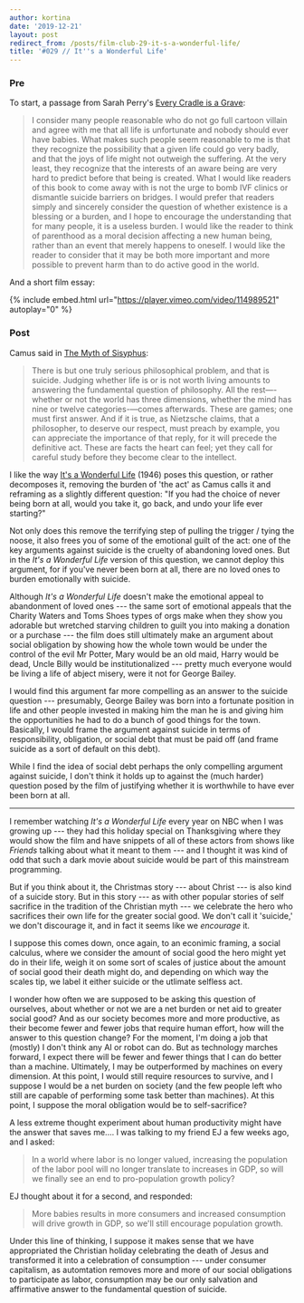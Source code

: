 ```yaml
---
author: kortina
date: '2019-12-21'
layout: post
redirect_from: /posts/film-club-29-it-s-a-wonderful-life/
title: '#029 // It''s a Wonderful Life'
---
```


### Pre

To start, a passage from Sarah Perry's [Every Cradle is a Grave](https://www.amazon.com/Every-Cradle-Grave-Rethinking-Suicide/dp/0989697290):

> I consider many people reasonable who do not go full cartoon villain and agree with me that all life is unfortunate and nobody should ever have babies. What makes such people seem reasonable to me is that they recognize the possibility that a given life could go very badly, and that the joys of life might not outweigh the suffering. At the very least, they recognize that the interests of an aware being are very hard to predict before that being is created. What I would like readers of this book to come away with is not the urge to bomb IVF clinics or dismantle suicide barriers on bridges. I would prefer that readers simply and sincerely consider the question of whether existence is a blessing or a burden, and I hope to encourage the understanding that for many people, it is a useless burden. I would like the reader to think of parenthood as a moral decision affecting a new human being, rather than an event that merely happens to oneself. I would like the reader to consider that it may be both more important and more possible to prevent harm than to do active good in the world.

And a short film essay:

{% include embed.html url="https://player.vimeo.com/video/114989521" autoplay="0" %}

### Post

Camus said in [The Myth of Sisyphus](https://www.amazon.com/Myth-Sisyphus-Other-Essays/dp/0679733736):

> There is but one truly serious philosophical problem, and that is suicide. Judging whether life is or is not worth living amounts to answering the fundamental question of philosophy. All the rest—-whether or not the world has three dimensions, whether the mind has nine or twelve categories-—comes afterwards. These are games; one must first answer. And if it is true, as Nietzsche claims, that a philosopher, to deserve our respect, must preach by example, you can appreciate the importance of that reply, for it will precede the definitive act. These are facts the heart can feel; yet they call for careful study before they become clear to the intellect.

I like the way [It's a Wonderful Life](https://g.co/kgs/LAe6ML) (1946) poses this question, or rather decomposes it, removing the burden of 'the act' as Camus calls it and reframing as a slightly different question: "If you had the choice of never being born at all, would you take it, go back, and undo your life ever starting?"

Not only does this remove the terrifying step of pulling the trigger / tying the noose, it also frees you of some of the emotional guilt of the act: one of the key arguments against suicide is the cruelty of abandoning loved ones. But in the _It's a Wonderful Life_ version of this question, we cannot deploy this argument, for if you've never been born at all, there are no loved ones to burden emotionally with suicide.

Although _It's a Wonderful Life_ doesn't make the emotional appeal to abandonment of loved ones --- the same sort of emotional appeals that the Charity Waters and Toms Shoes types of orgs make when they show you adorable but wretched starving children to guilt you into making a donation or a purchase --- the film does still ultimately make an argument about social obligation by showing how the whole town would be under the control of the evil Mr Potter, Mary would be an old maid, Harry would be dead, Uncle Billy would be institutionalized --- pretty much everyone would be living a life of abject misery, were it not for George Bailey.

I would find this argument far more compelling as an answer to the suicide question --- presumably, George Bailey was born into a fortunate position in life and other people invested in making him the man he is and giving him the opportunities he had to do a bunch of good things for the town. Basically, I would frame the argument against suicide in terms of responsibility, obligation, or social debt that must be paid off (and frame suicide as a sort of default on this debt).

While I find the idea of social debt perhaps the only compelling argument against suicide, I don't think it holds up to against the (much harder) question posed by the film of justifying whether it is worthwhile to have ever been born at all.

---

I remember watching _It's a Wonderful Life_ every year on NBC when I was growing up --- they had this holiday special on Thanksgiving where they would show the film and have snippets of all of these actors from shows like _Friends_ talking about what it meant to them --- and I thought it was kind of odd that such a dark movie about suicide would be part of this mainstream programming.

But if you think about it, the Christmas story --- about Christ --- is also kind of a suicide story. But in this story --- as with other popular stories of self sacrifice in the tradition of the Christian myth --- we celebrate the hero who sacrifices their own life for the greater social good. We don't call it 'suicide,' we don't discourage it, and in fact it seems like we _encourage_ it.

I suppose this comes down, once again, to an econimic framing, a social calculus, where we consider the amount of social good the hero might yet do in their life, weigh it on some sort of scales of justice about the amount of social good their death might do, and depending on which way the scales tip, we label it either suicide or the utlimate selfless act.

I wonder how often we are supposed to be asking this question of ourselves, about whether or not we are a net burden or net aid to greater social good? And as our society becomes more and more productive, as their become fewer and fewer jobs that require human effort, how will the answer to this question change? For the moment, I'm doing a job that (mostly) I don't think any AI or robot can do. But as technology marches forward, I expect there will be fewer and fewer things that I can do better than a machine. Ultimately, I may be outperformed by machines on every dimension. At this point, I would still require resources to survive, and I suppose I would be a net burden on society (and the few people left who still are capable of performing some task better than machines). At this point, I suppose the moral obligation would be to self-sacrifice?

A less extreme thought experiment about human productivity might have the answer that saves me.... I was talking to my friend EJ a few weeks ago, and I asked:

> In a world where labor is no longer valued, increasing the population of the labor pool will no longer translate to increases in GDP, so will we finally see an end to pro-population growth policy?

EJ thought about it for a second, and responded:

> More babies results in more consumers and increased consumption will drive growth in GDP, so we'll still encourage population growth.

Under this line of thinking, I suppose it makes sense that we have appropriated the Christian holiday celebrating the death of Jesus and transformed it into a celebration of consumption --- under consumer capitalism, as automtation removes more and more of our social obligations to participate as labor, consumption may be our only salvation and affirmative answer to the fundamental question of suicide.